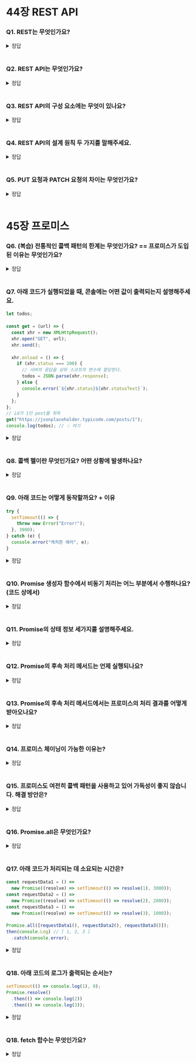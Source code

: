 # 44장 REST API

### Q1. REST는 무엇인가요?

<details>
<summary>정답</summary>

- HTTP를 기반으로 클라이언트가 서버의 리소스에 접근하는 방식을 규정한 아키텍처입니다.

</details>

<br/>

### Q2. REST API는 무엇인가요?

<details>
<summary>정답</summary>

- REST를 기반으로 서비스 API를 구현한 것을 말합니다.

</details>

<br/>

### Q3. REST API의 구성 요소에는 무엇이 있나요?

<details>
<summary>정답</summary>

- 자원 resource : URI (엔드포인트)
- 행위 verb : HTTP 요청 메서드 (자원에 대한 행위)
- 표현 representations : 페이로드 (자원에 대한 행위의 구체적 내용)

</details>

<br/>

### Q4. REST API의 설계 원칙 두 가지를 말해주세요.

<details>
<summary>정답</summary>

- URI는 리소스를 표현해야 합니다.
  - URI는 리소스를 표현하는 데 중점을 두어야 하며, 리소스를 식별할 수 있는 이름은 동사보다는 명사를 사용합니다.
- 리소스에 대한 행위는 HTTP 요청 메서드로 표현합니다.
  - HTTP 요청 메서드는 클라이언트가 서버에게 요청의 종류와 목적(리소스에 대한 행위)를 알리는 방법입니다.

</details>

<br/>

### Q5. PUT 요청과 PATCH 요청의 차이는 무엇인가요?

<details>
<summary>정답</summary>

- PUT은 특정 리소스 전체를 교체할 때 사용합니다.
- PATCH는 특정 리소스의 일부를 수정할 때 사용합니다.

</details>

<br/>

# 45장 프로미스

### Q6. (복습) 전통적인 콜백 패턴의 한계는 무엇인가요? == 프로미스가 도입된 이유는 무엇인가요?

<details>
<summary>정답</summary>

- 전통적인 콜백 패턴은
  - 콜백 헬로 인해 가독성이 나쁘고
  - 비동기 처리 중 발생한 에러의 처리가 곤란하며
  - 여러 개의 비동기 처리를 한번에 처리하는 데 한계가 있습니다.
- ES6에서는 비동기 처리를 위한 또 다른 패턴으로 프로미스를 도입해
  - 전통적인 콜백 패턴이 가진 단점을 보완하며
  - 비동기 처리 시점을 명확하게 표현할 수 있다는 장점이 있습니다.
  
</details>

<br/>

### Q7. 아래 코드가 실행되었을 때, 콘솔에는 어떤 값이 출력되는지 설명해주세요.

```js
let todos;

const get = (url) => {
  const xhr = new XMLHttpRequest();
  xhr.open("GET", url);
  xhr.send();

  xhr.onload = () => {
    if (xhr.status === 200) {
      // 서버의 응답을 상위 스코프의 변수에 할당한다.
      todos = JSON.parse(xhr.response);
    } else {
      console.error(`${xhr.status}${xhr.statusText}`);
    }
  };
};
// id가 1인 post를 취득
get("https://jsonplaceholder.typicode.com/posts/1");
console.log(todos); // 💡 여기
```

<details>
<summary>정답</summary>

<br/>

- undefined가 출력됩니다.
- xhr.onload 이벤트 핸들러 프로퍼티에 바인딩한 이벤트 핸들러는 `💡 여기`의 console.log가 종료한 이후에 호출됩니다. 따라서 이 시점에는 아직 todos에 값이 할당되기 이전이기 때문입니다.

```
# 실행 순서
  - 비동기 함수인 get 함수가 호출된다.
  - get 함수의 실행 컨텍스트 생성되고, 콜 스택에 푸시된다.
  - 함수의 코드가 실행되면서 xhr.onload 이벤트 핸들러 프로퍼티에 이벤트 핸들러가 바인딩된다.
  - get 함수가 종료된다.
  - get 함수의 실행 컨텍스트가 콜 스택에서 팝된다.

  - console.log가 호출된다.
  - console.log의 실행 컨텍스트가 생성되고, 콜 스택에 푸시된다.
  - (console.log가 호출되기 전에 load 이벤트가 발생하더라도 console.log보다 먼저 실행되지 않는다.)
  
  - 서버로부터 응답이 도착해 load 이벤트가 발생한다.
  - xhr.onload 핸들러에 바인딩한 이벤트 핸들러가 태스크 큐에 저장되어 대기한다.
  - 콜 스택이 비면 이벤트 루프에 의해 콜 스택으로 푸시되어 실행된다.

즉, xhr.onload 이벤트 핸들러가 실행되는 시점에는 콜 스택이 빈 상태여야 하므로 console.log는 이미 종료된 이후다.
```

</details>

<br/>

### Q8. 콜백 헬이란 무엇인가요? 어떤 상황에 발생하나요?

<details>
<summary>정답</summary>

<br/>

- 콜백 함수 호출이 중첩되어 복잡도가 높아지는 현상입니다.
- 콜백 함수를 통해 비동기 처리 결과에 대한 후속 처리를 수행하는 비동기 함수가 비동기 처리 결과를 가지고 또다시 비동기 함수를 호출하는 식으로 중첩될 때 발생합니다.

</details>

<br/>

### Q9. 아래 코드는 어떻게 동작할까요? + 이유

```js
try {
  setTimeout(() => {
    throw new Error("Error!");
  }, 3000);
} catch (e) {
  console.error("캐치한 에러", e);
}
```

<details>
<summary>정답</summary>

<br/>

![Alt text](image.png)

- catch 코드 블록에서 캐치되지 않고, 3초 뒤 Error가 발생합니다.
- setTimeout은 비동기 함수이므로 콜백 함수가 호출되는 것을 기다리지 않고 즉시 종료되어 콜 스택에서 제거됩니다.
- 콜백 함수가 실행될 때 setTimeout 함수는 이미 콜 스택에서 제거된 상태입니다. 
  - 이것은 콜백 함수를 호출한 것이 setTimeout 함수가 아니라는 것을 의미합니다.
- (GPT 설명) try-catch 블록은 자신의 스코프 내에 있는 코드가 동기적으로 실행되고 나면 종료됩니다.
이는 비동기 작업과는 상관없이 동기적으로 실행되는 코드에만 해당됩니다. 비동기 함수가 try 블록 내부에서 호출되더라도, 그 함수의 작업이 완료되기를 기다리지 않고 try-catch 블록은 종료됩니다.

</details>

<br/>

### Q10. Promise 생성자 함수에서 비동기 처리는 어느 부분에서 수행하나요? (코드 상에서)

<details>
<summary>정답</summary>

<br/>

- Promise 생성자 함수가 인수로 전달받은 콜백 함수의 내부에서 비동기 처리를 수행합니다.
- 비동기 처리가 성공하면 비동기 처리 결과를 resolve 함수에 인수로 전달하면서 호출하고,
- 실패하면 에러를 reject 함수에 인수로 전달하면서 호출합니다.

</details>

<br/>

### Q11. Promise의 상태 정보 세가지를 설명해주세요.

<details>
<summary>정답</summary>

<br/>

- 생성된 직후의 프로미스는 기본적으로 pending 상태이며, 
- 이후 비동기 처리가 수행되면 비동기 처리 결과에 따라 성공한 경우 resolve 함수를 호출해 프로미스를 fulfilled 상태로 변경하고
- 실패할 경우 reject 함수를 호출해 rejected 상태로 변경합니다.

| 프로미스의 상태 정보 | 의미 | 상태 변경 조건 |
|-------|-------|-------|
| pending | 비동기 처리가 아직 수행되지 않은 상태  | 프로미스가 생성된 직후 기본 상태 |
| fulfilled | 비동기 처리가 수행된 상태 (성공) | resolve 함수 호출 |
| rejected | 비동기 처리가 수행된 상태 (실패) | reject 함수 호출 |

</details>

<br/>

### Q12. Promise의 후속 처리 메서드는 언제 실행되나요?

<details>
<summary>정답</summary>

<br/>

- 프로미스의 비동기 처리 상태가 변화하면 후속 처리 메서드에 인수로 전달한 콜백 함수가 선택적으로 호출됩니다.

</details>

<br/>

### Q13. Promise의 후속 처리 메서드에서는 프로미스의 처리 결과를 어떻게 받아오나요?

<details>
<summary>정답</summary>

<br/>

- 프로미스의 처리 결과는 후속 처리 메서드의 콜백 함수에 인수로 전달됩니다.

</details>

<br/>

### Q14. 프로미스 체이닝이 가능한 이유는?

<details>
<summary>정답</summary>

<br/>

- then, catch, finally와 같은 후속 처리 메서드가 언제나 프로미스를 반환하기 때문입니다.
- 후속 처리 메서드의 콜백 함수가 프로미스가 아닌 값을 반환하더라도, 그 값을 암묵적으로 resolve 또는 reject하여 프로미스를 생성해 반환합니다.

</details>

<br/>

### Q15. 프로미스도 여전히 콜백 패턴을 사용하고 있어 가독성이 좋지 않습니다. 해결 방안은?

<details>
<summary>정답</summary>

<br/>

- ES8에서 도입된 async/await를 통해 해결할 수 있습니다.

</details>

<br/>

### Q16. Promise.all은 무엇인가요?

<details>
<summary>정답</summary>

<br/>

- 여러 개의 비동기 처리를 모두 병렬 처리할 때 사용합니다.
- 프로미스를 요소로 갖는 배열 등의 이터러블을 인수로 전달받고,
- 전달받은 모든 프로미스가 모두 fulfilled 상태가 되면 모든 처리 결과를 배열에 저장해 새로운 프로미스를 반환합니다.

</details>

<br/>

### Q17. 아래 코드가 처리되는 데 소요되는 시간은?

```js
const requestData1 = () =>
  new Promise((resolve) => setTimeout(() => resolve(1), 3000));
const requestData2 = () =>
  new Promise((resolve) => setTimeout(() => resolve(2), 2000));
const requestData3 = () =>
  new Promise((resolve) => setTimeout(() => resolve(3), 1000));

Promise.all([requestData1(), requestData2(), requestData3()]);
then(console.Log) // [ 1, 2, 3 ]
  .catch(console.error);
```

<details>
<summary>정답</summary>

<br/>

- 3초보다 조금 더 소요됩니다.
- 가장 늦게 fulfilled 상태가 되는 프로미스의 처리 시간보다 조금 더 길게 소요됩니다.

</details>

<br/>

### Q18. 아래 코드의 로그가 출력되는 순서는?

```js
setTimeout(() => console.log(1), 0);
Promise.resolve()
  .then(() => console.log(2))
  .then(() => console.log(3));
```
<details>
<summary>정답</summary>

<br/>

- 2 3 1
- 프로미스의 후속 처리 메서드의 콜백 함수는 태스크 큐보다 우선순위가 높은 마이크로태스크 큐에 저장되기 때문입니다.

</details>

<br/>

### Q18. fetch 함수는 무엇인가요?

<details>
<summary>정답</summary>

<br/>

- HTTP 요청 전송 기능을 제공하는 클라이언트 사이드 Web API입니다.
- HTTP 응답을 나타내는 Response 객체를 래핑한 Promise 객체를 반환합니다.

</details>
